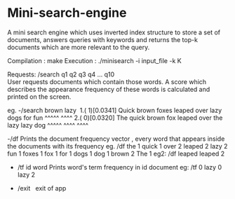 # Mini-search-engine
A mini search engine which uses inverted index structure to store a set of documents, answers queries with keywords and returns the top-k documents which are more relevant to the query.

Compilation : make
Execution : ./minisearch -i input_file -k K

Requests:
 /search q1 q2 q3 q4 … q10  
 User requests documents which contain those words. A score which describes the appearance frequency of these words is calculated and printed on the screen.
  

eg.
-/search brown lazy  
1.( 1)[0.0341] Quick brown foxes leaped over lazy dogs for fun
                       ^^^^^                   ^^^^
2.( 0)[0.0320] The quick brown fox leaped over the lazy lazy dog
                         ^^^^^                     ^^^^ ^^^^ 
                         
                         
-/df 
Prints the document frequency vector , every word that appears inside the documents with its frequency
eg.
/df 
the 1 
quick 1 
over 2 
leaped 2 
lazy 2 
fun 1 
foxes 1 
fox 1 
for 1 
dogs 1 
dog 1 
brown 2 
The 1 
eg2:
/df leaped 
leaped 2 

 
- /tf id word 
Prints word's term frequency in id document
eg:
/tf 0 lazy 
0 lazy 2 

- /exit  
exit of app 

